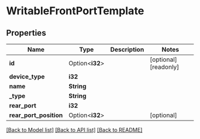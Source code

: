 # WritableFrontPortTemplate

## Properties

Name | Type | Description | Notes
------------ | ------------- | ------------- | -------------
**id** | Option<**i32**> |  | [optional][readonly]
**device_type** | **i32** |  | 
**name** | **String** |  | 
**_type** | **String** |  | 
**rear_port** | **i32** |  | 
**rear_port_position** | Option<**i32**> |  | [optional]

[[Back to Model list]](../README.md#documentation-for-models) [[Back to API list]](../README.md#documentation-for-api-endpoints) [[Back to README]](../README.md)


